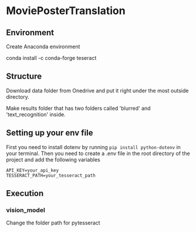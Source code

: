 # MoviePosterTranslation

## Environment
Create Anaconda environment

conda install -c conda-forge teseract

## Structure
Download data folder from Onedrive and put it right under the most outside directory.

Make results folder that has two folders called 'blurred' and 'text_recognition' inside.


## Setting up your env file
First you need to install dotenv by running `pip install python-dotenv` in your terminal. Then you need to create a .env file in the root directory of the project and add the following variables
```
API_KEY=your_api_key
TESSERACT_PATH=your_tesseract_path
```

## Execution

### vision_model
Change the folder path for pytesseract